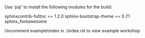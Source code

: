 Use 'pip' to install the following modules for the build:

sphinxcontrib-fulltoc == 1.2.0
sphinx-bootstrap-theme == 0.7.1
sphinx_fontawesome

Uncomment example\\index in .\\index.rst to view example workshop
